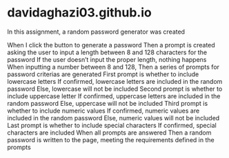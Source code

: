 # davidaghazi03.github.io

In this assignment, a random password generator was created

When I click the button to generate a password
Then a prompt is created asking the user to input a length between 8 and 128 characters for the password
If the user doesn’t input the proper length, nothing happens
When inputting a number between 8 and 128, 
Then a series of prompts for password criterias are generated
First prompt is whether to include lowercase letters
If confirmed, lowercase letters are included in the random password
Else, lowercase will not be included
Second prompt is whether to include uppercase letter
If confirmed, uppercase letters are included in the random password
Else, uppercase will not be included
Third prompt is whether to include numeric values
If confirmed, numeric values are included in the random password
Else, numeric values will not be included
Last prompt is whether to include special characters
If confirmed, special characters are included 
When all prompts are answered
Then a random password is written to the page, meeting the requirements defined in the prompts
